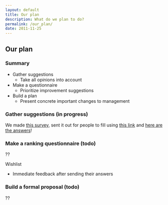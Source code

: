 ```yaml
---
layout: default
title: Our plan
description: What do we plan to do?
permalink: /our_plan/
date: 2011-11-25
---
```


## Our plan

### Summary

- Gather suggestions
  - Take all opinions into account 
- Make a questionnaire 
  - Prioritize improvement suggestions
- Build a plan
  - Present concrete important changes to management

### Gather suggestions (in progress)

We made [this survey](https://github.com/saona-raimundo/Future-of-sports-at-IST-Austria/blob/main/docs/documents/Suggestions%20questionnaire.pdf), sent it out for people to fill using [this link](
https://docs.google.com/forms/d/e/1FAIpQLSedFhLtQS6odTIQko14jg_Pqy6bDEnzUX9QIH2GZ5PCcfAV6g/viewform) and [here are the answers](https://github.com/saona-raimundo/Future-of-sports-at-IST-Austria/blob/main/docs/documents/Sports%20future%20at%20IST%20-%20Suggestions%20responses%20only.xlsx)!



### Make a ranking questionnaire (todo)

??

Wishlist

- Immediate feedback after sending their answers

### Build a formal proposal (todo)

??
